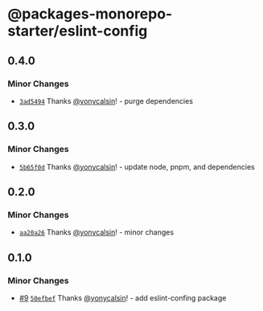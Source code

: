 # @packages-monorepo-starter/eslint-config

## 0.4.0

### Minor Changes

- [`3ad5494`](https://github.com/yonycalsin/packages-monorepo-starter/commit/3ad54943dc6a4f92796cd51ca0d1310ecdeb9f1f) Thanks [@yonycalsin](https://github.com/yonycalsin)! - purge dependencies

## 0.3.0

### Minor Changes

- [`5b65f0d`](https://github.com/yonycalsin/packages-monorepo-starter/commit/5b65f0d9f242a9c1e607fdfc17e7720a55e0a709) Thanks [@yonycalsin](https://github.com/yonycalsin)! - update node, pnpm, and dependencies

## 0.2.0

### Minor Changes

- [`aa20a26`](https://github.com/yonycalsin/packages-monorepo-starter/commit/aa20a269a250e6453097892775c1dd780892939e) Thanks [@yonycalsin](https://github.com/yonycalsin)! - minor changes

## 0.1.0

### Minor Changes

- [#9](https://github.com/yonycalsin/packages-monorepo-starter/pull/9) [`50efbef`](https://github.com/yonycalsin/packages-monorepo-starter/commit/50efbefa67a0e562a5ffbdff4a13ce258d255d46) Thanks [@yonycalsin](https://github.com/yonycalsin)! - add eslint-confing package
